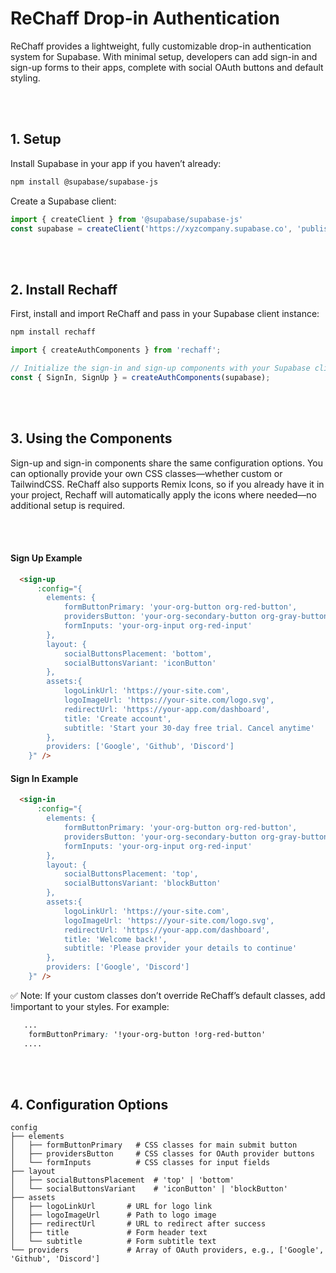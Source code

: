# ReChaff Drop-in Authentication

ReChaff provides a lightweight, fully customizable drop-in authentication system for Supabase. With minimal setup, developers can add sign-in and sign-up forms to their apps, complete with social OAuth buttons and default styling.

<br><br>

## 1. Setup

Install Supabase in your app if you haven’t already:

```bash
npm install @supabase/supabase-js
```

Create a Supabase client:

```js
import { createClient } from '@supabase/supabase-js'
const supabase = createClient('https://xyzcompany.supabase.co', 'publishable-or-anon-key')
```

<br><br>


## 2. Install Rechaff
First, install and import ReChaff and pass in your Supabase client instance:

```bash
npm install rechaff
```

```js
import { createAuthComponents } from 'rechaff';

// Initialize the sign-in and sign-up components with your Supabase client
const { SignIn, SignUp } = createAuthComponents(supabase);
```


<br><br>




## 3. Using the Components

Sign-up and sign-in components share the same configuration options. You can optionally provide your own CSS classes—whether custom or TailwindCSS.
ReChaff also supports Remix Icons, so if you already have it in your project, Rechaff will automatically apply the icons where needed—no additional setup is required.

<br><br>


#### Sign Up Example

```html
  <sign-up
      :config="{
        elements: {
            formButtonPrimary: 'your-org-button org-red-button',
            providersButton: 'your-org-secondary-button org-gray-button',
            formInputs: 'your-org-input org-red-input'
        },
        layout: {
            socialButtonsPlacement: 'bottom', 
            socialButtonsVariant: 'iconButton' 
        },
        assets:{
            logoLinkUrl: 'https://your-site.com',
            logoImageUrl: 'https://your-site.com/logo.svg',
            redirectUrl: 'https://your-app.com/dashboard',
            title: 'Create account',
            subtitle: 'Start your 30-day free trial. Cancel anytime'
        },
        providers: ['Google', 'Github', 'Discord']
    }" />

```


#### Sign In Example

```html
  <sign-in
      :config="{
        elements: {
            formButtonPrimary: 'your-org-button org-red-button',
            providersButton: 'your-org-secondary-button org-gray-button',
            formInputs: 'your-org-input org-red-input'
        },
        layout: {
            socialButtonsPlacement: 'top', 
            socialButtonsVariant: 'blockButton' 
        },
        assets:{
            logoLinkUrl: 'https://your-site.com',
            logoImageUrl: 'https://your-site.com/logo.svg',
            redirectUrl: 'https://your-app.com/dashboard',
            title: 'Welcome back!',
            subtitle: 'Please provider your details to continue'
        },
        providers: ['Google', 'Discord']
    }" />

```

✅ Note: If your custom classes don’t override ReChaff’s default classes, add !important to your styles. For example: 

```css
   ...
    formButtonPrimary: '!your-org-button !org-red-button'
   ....
```


<br><br>


## 4. Configuration Options

```text
config
├── elements
│   ├── formButtonPrimary   # CSS classes for main submit button
│   ├── providersButton     # CSS classes for OAuth provider buttons
│   └── formInputs          # CSS classes for input fields
├── layout
│   ├── socialButtonsPlacement  # 'top' | 'bottom'
│   └── socialButtonsVariant    # 'iconButton' | 'blockButton'
├── assets
│   ├── logoLinkUrl       # URL for logo link
│   ├── logoImageUrl      # Path to logo image
│   ├── redirectUrl       # URL to redirect after success
│   ├── title             # Form header text
│   └── subtitle          # Form subtitle text
└── providers             # Array of OAuth providers, e.g., ['Google', 'Github', 'Discord']
```


